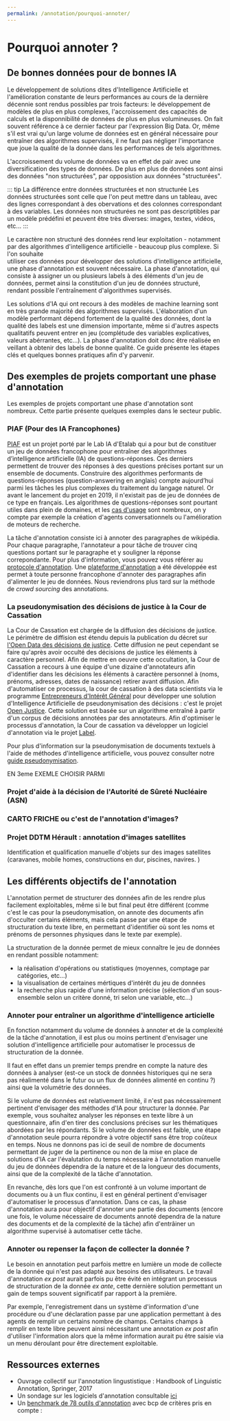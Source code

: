 ```yaml
---
permalink: /annotation/pourquoi-annoter/
---
```


# Pourquoi annoter ? 

## De bonnes données pour de bonnes IA 

Le développement de solutions dites d'Intelligence Artificielle et l'amélioration constante de leurs performances
au cours de la dernière décennie sont rendus possibles par trois facteurs: le développement de modèles 
de plus en plus complexes, l'accroissement des capacités de calculs et la disponnibilité de données de 
plus en plus volumineuses. On fait souvent référence à ce dernier facteur par l'expression Big Data. Or, même 
s'il est vrai qu'un large volume de données est en général nécessaire pour entraîner des algorithmes supervisés, il
ne faut pas négliger l'importance que joue la qualité de la donnée dans les performances de tels algorithmes.

L'accroissement du volume de données va en effet de pair avec une diversification des types de données. De plus en 
plus de données sont ainsi des données "non structurées", par opposistion aux données "structurées". 

::: tip La différence entre données structurées et non structurée
Les données structurées sont celle que l'on peut mettre dans un tableau, avec des lignes correspondant à des obervations et 
des colonnes correspondant à des variables. Les données non structurées ne sont pas descriptibles par un modèle
prédéfini et peuvent être très diverses: images, textes, vidéos, etc... 
:::

Le caractère non structuré des données rend leur exploitation - notamment par des algorithmes d'intelligence 
artificielle - beaucoup plus complexe. Si l'on souhaite  
utiliser ces données pour développer des solutions d'intelligence artificielle, une phase d'annotation est 
souvent nécessaire. La phase d'annotation, qui consiste à assigner un ou plusieurs labels à des éléments d'un jeu de 
données, permet ainsi la constitution d'un jeu de données structuré, rendant possible l'entraînement
d'algorithmes supervisés. 

Les solutions d'IA qui ont recours à des modèles de machine learning sont en très grande majorité des 
algorithmes supervisés. L'élaboration d'un modèle performant dépend fortement de la qualité des données, dont la 
qualité des labels est une dimension importante, même si d'autres aspects 
qualitatifs peuvent entrer en jeu (complétude des variables explicatives, valeurs abérrantes, etc...). La phase d'annotation 
doit donc être réalisée en veillant à obtenir des labels de bonne qualité. Ce guide présente les étapes clés et quelques 
bonnes pratiques afin d'y parvenir. 



## Des exemples de projets comportant une phase d'annotation 

Les exemples de projets comportant une phase d'annotation sont nombreux. Cette partie présente quelques 
exemples dans le secteur public. 

### PIAF (Pour des IA Francophones)

[PIAF](https://piaf.etalab.studio/) est un projet porté par le Lab IA d'Etalab qui a pour but de 
constituer un jeu de données francophone pour entraîner des algorithmes d’intelligence artificielle (IA) 
de questions-réponses. Ces derniers permettent de trouver des réponses à des questions précises 
portant sur un ensemble de documents. Construire des algorithmes performants de questions-réponses 
(question-answering en anglais) compte aujourd’hui parmi les tâches les plus complexes du 
traitement du langage naturel. Or avant le lancement du projet en 2019, il n'existait pas de jeu de 
données de ce type en français. Les algorithmes de questions-réponses sont pourtant utiles 
dans plein de domaines, et les [cas d'usage](https://piaf.etalab.studio/cas-usage/) 
sont nombreux, on y compte par exemple la création 
d'agents conversationnels ou l'amélioration de moteurs de recherche. 

La tâche d'annotation consiste ici à annoter des paragraphes de wikipédia. Pour chaque paragraphe, 
l'annotateur a pour tâche de trouver cinq questions portant sur le paragraphe et 
y souligner la réponse correpondante. Pour plus d'information, vous pouvez vous référer 
au [protocole d'annotation](https://piaf.etalab.studio/img/fr_protocol.pdf). Une [plateforme d'annotation](https://app.piaf.etalab.studio/signup/) 
a été développée est permet à toute personne francophone d'annoter des paragraphes afin d'alimenter le jeu de 
données. Nous reviendrons plus tard sur la méthode de *crowd sourcing* des annotations. 

 
### La pseudonymisation des décisions de justice à la Cour de Cassation  

La Cour de Cassation est chargée de la diffusion des décisions de justice. Le périmètre de diffision est 
étendu depuis la publication du décret 
sur [l'Open Data des décisions de justice](https://www.legifrance.gouv.fr/jo_pdf.do?id=JORFTEXT000042055251). Cette 
diffusion ne peut cependant se faire qu'après avoir occulté des décisions de justice les éléments à
caractère personnel. Afin de mettre en oeuvre cette occultation, la Cour de Cassation a recours à une équipe 
d'une dizaine d'annotateurs afin d'identifier dans les décisions les éléments à caractère personnel 
à (noms, prénoms, adresses, dates de naissance) retirer avant diffusion. Afin d'automatiser ce processus, la cour 
de cassation à des data scientists via le 
programme [Entrepreneurs d'Intérêt Général](https://entrepreneur-interet-general.etalab.gouv.fr/index.html) pour 
développer une solution d'Intelligence Artificielle de pseudonymisation des décisions : c'est le 
projet  [Open Justice](https://entrepreneur-interet-general.etalab.gouv.fr/defis/2019/openjustice.html). Cette solution 
est basée sur un algorithme entraîné à partir d'un corpus de décisions annotées par des annotateurs. Afin 
d'optimiser le processus d'annotation, la Cour de cassation va développer un logiciel d'annotation via le projet
[Label](https://entrepreneur-interet-general.etalab.gouv.fr/defis/2020/label.html).

Pour plus d'information sur la pseudonymisation de documents textuels à l'aide de méthodes d'intelligence
artificielle, vous pouvez consulter notre [guide pseudonymisation](https://guides.etalab.gouv.fr/pseudonymisation/#a-quoi-sert-ce-guide). 





EN 3eme EXEMLE CHOISIR PARMI

### Projet d'aide à la décision de l'Autorité de Sûreté Nucléaire (ASN) 
### CARTO FRICHE ou c'est de l'annotation d'images?
### Projet DDTM Hérault : annotation d'images satellites 
Identification et qualification manuelle d'objets sur des images satellites (caravanes, mobile 
homes, constructions en dur, piscines, navires. )



## Les différents objectifs de l'annotation 

L'annotation permet de structurer des données afin de les rendre plus facilement exploitables, même si le 
but final peut être différent (comme c'est le cas pour la pseudonymisation, on 
annote des documents afin d'occulter certains éléments, mais cela passe par une étape de structuration du texte 
libre, en permettant d'identifier où sont les noms et prénoms de personnes physiques  dans le texte par exemple). 

La structuration de la donnée permet de mieux connaître le jeu de données en rendant possible notamment: 
- la réalisation d'opérations ou statistiques (moyennes, comptage par catégories, etc...)
- la visualisation de certaines mértiques d'intérêt du jeu de données 
- la recherche plus rapide d'une information précise (sélection d'un sous-ensemble selon un critère
donné, tri selon une variable, etc...)


### Annoter pour entraîner un algorithme d'intelligence articielle 

En fonction notamment du volume de données à annoter et de la complexité de la tâche d'annotation, il 
est plus ou moins pertinent d'envisager une solution d'intelligence artificielle pour automatiser 
le processus de structuration de la donnée. 

Il faut en effet dans un premier temps prendre en compte la nature des données à analyser (est-ce un 
stock de données historiques qui ne sera pas réalimenté dans le futur ou un flux de données alimenté 
en continu ?) ainsi que la volumétrie des données. 

Si le volume de données est relativement limité, il n'est pas nécessairement
pertinent d'envisager des méthodes d'IA pour structurer la donnée. Par exemple, vous souhaitez analyser les
réponses en texte libre à un questionnaire, afin d'en tirer des conclusions précises sur les thématiques abordées
par les répondants. Si le volume de données est faible, une étape d'annotation seule pourra répondre à votre 
objectif sans être trop coûteux en temps.  Nous ne donnons pas ici de seuil de nombre de documents 
permettant de juger de la pertinence ou non de la mise en place de solutions d'IA car l'évalutation du temps
nécessaire à l'annotation manuelle du jeu de données dépendra de la nature et de la longueur des documents, ainsi
que de la complexité de la tâche d'annotation. 

En revanche, dès lors que l'on est confronté à un volume important de documents ou à un flux continu, il est en 
général pertinent d'envisager d'automatiser le processus d'annotation. Dans ce cas, la phase d'annotation aura 
pour objectif d'annoter une partie des documents (encore une fois, le volume nécessaire de documents annoté 
dependra de la nature des documents et de la complexité de la tâche) afin d'entrâiner un algorithme supervisé 
à automatiser cette tâche. 


### Annoter ou repenser la façon de collecter la donnée ? 

Le besoin en annotation peut parfois mettre en lumière un mode de collecte de la donnée qui n'est pas adapté
aux besoins des utilisateurs. Le travail d'annotation *ex post* aurait parfois pu être évité en 
intégrant un processus de structuration de la donnée *ex ante*, cette dernière solution permettant un gain 
de temps souvent significatif par rapport à la première. 

Par exemple, l'enregistrement dans un système d'information d'une procédure ou d'une déclaration passe par
une application permettant à des agents de remplir un certains nombre de champs. Certains champs à remplir
en texte libre peuvent ainsi nécessitant une annotation *ex post* afin d'utiliser l'information 
alors que la même information aurait pu être saisie via un menu déroulant pour être directement exploitable. 


## Ressources externes 

- Ouvrage collectif sur l'annotation lingustistique : Handbook of Linguistic Annotation, Springer, 2017
- Un sondage sur les logiciels d'annotation consultable [ici](https://github.com/alvations/annotate-questionnaire)
- Un [benchmark de 78 outils d'annotation](https://academic.oup.com/bib/article/doi/10.1093/bib/bbz130/5670958#190144135 ) avec bcp de critères pris en compte : 




